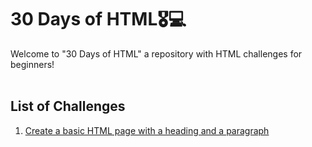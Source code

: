 # 30 Days of HTML🎖️💻

Welcome to "30 Days of HTML" a repository with HTML challenges for beginners!
<br><br>

## List of Challenges

<ol>
  <li>
  <a href="https://github.com/Alejandro-cj/30-dias-html/tree/main/01%20-%20basic%20html%20page">
    Create a basic HTML page with a heading and a paragraph
  </a>
  </li>
  
</ol>


